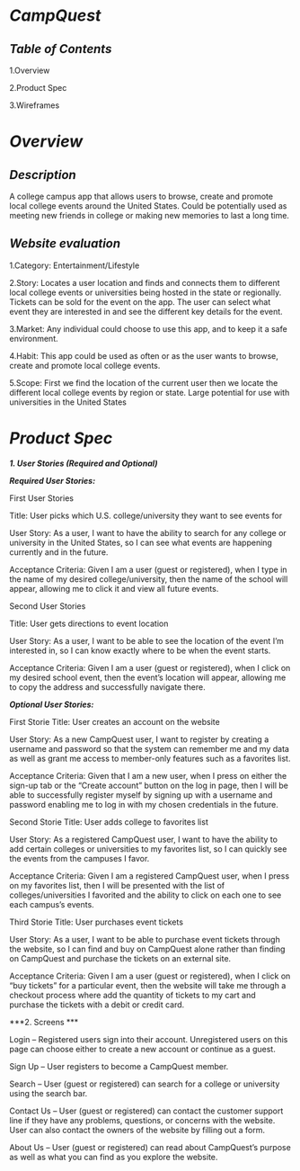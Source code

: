 # ***CampQuest***

## ***Table of Contents***

1.Overview

2.Product Spec

3.Wireframes 

# ***Overview***

## ***Description***
A college campus app that allows users to browse, create and promote local college events around the United States. Could be potentially used as meeting new friends in college or making new memories to last a long time.


## ***Website evaluation***

1.Category: Entertainment/Lifestyle 

2.Story: Locates a user location and finds and connects them to different local college events or universities being hosted in the state or regionally. Tickets can be sold for the event on the app. The user can select what event they are interested in and see the different key details for the event. 

3.Market: Any individual could choose to use this app, and to keep it a safe environment. 

4.Habit: This app could be used as often or as the user wants to browse, create and promote local college events. 

5.Scope: First we find the location of the current user then we locate the different local college events by region or state. Large potential for use with universities in the United States

# ***Product Spec***

***1. User Stories (Required and Optional)***

***Required User Stories:***

First User Stories

Title: User picks which U.S. college/university they want to see events for 

User Story: As a user, I want to have the ability to search for any college or university in the United States, so I can see what events are happening currently and in the future. 

Acceptance Criteria: Given I am a user (guest or registered), when I type in the name of my desired college/university, then the name of the school will appear, allowing me to click it and view all future events. 

Second User Stories

Title: User gets directions to event location 

User Story: As a user, I want to be able to see the location of the event I’m interested in, so I can know exactly where to be when the event starts. 

Acceptance Criteria: Given I am a user (guest or registered), when I click on my desired school event, then the event’s location will appear, allowing me to copy the address and successfully navigate there. 

***Optional User Stories:***
 
 First Storie
Title: User creates an account on the website 

User Story: As a new CampQuest user, I want to register by creating a username and password so that the system can remember me and my data as well as grant me access to member-only features such as a favorites list. 

Acceptance Criteria: Given that I am a new user, when I press on either the sign-up tab or the “Create account” button on the log in page, then I will be able to successfully register myself by signing up with a username and password enabling me to log in with my chosen credentials in the future. 

Second Storie
 Title: User adds college to favorites list 

User Story: As a registered CampQuest user, I want to have the ability to add certain colleges or universities to my favorites list, so I can quickly see the events from the campuses I favor. 

 Acceptance Criteria: Given I am a registered CampQuest user, when I press on my favorites list, then I will be presented with the list of colleges/universities I favorited and the ability to click on each one to see each campus’s events. 

Third Storie
 Title: User purchases event tickets 

User Story: As a user, I want to be able to purchase event tickets through the website, so I can find and buy on CampQuest alone rather than finding on CampQuest and purchase the tickets on an external site. 

 Acceptance Criteria: Given I am a user (guest or registered), when I click on “buy tickets” for a particular event, then the website will take me through a checkout process where add the quantity of tickets to my cart and purchase the tickets with a debit or credit card.  

***2. Screens ***

Login – Registered users sign into their account. Unregistered users on this page can choose either to create a new account or continue as a guest. 

Sign Up – User registers to become a CampQuest member. 

Search – User (guest or registered) can search for a college or university using the search bar. 

Contact Us – User (guest or registered) can contact the customer support line if they have any problems, questions, or concerns with the website. User can also contact the owners of the website by filling out a form. 

About Us – User (guest or registered) can read about CampQuest’s purpose as well as what you can find as you explore the website. 


